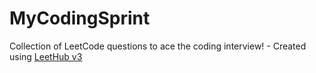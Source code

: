 # MyCodingSprint
Collection of LeetCode questions to ace the coding interview! - Created using [LeetHub v3](https://github.com/raphaelheinz/LeetHub-3.0)
